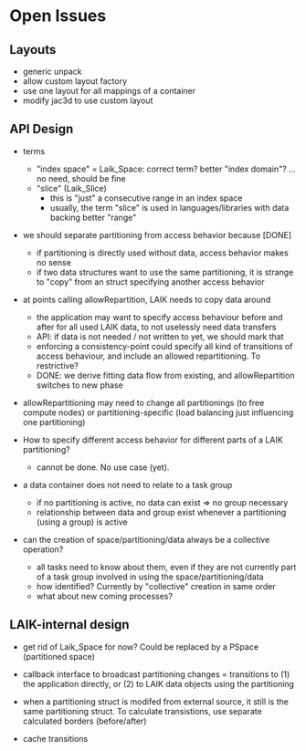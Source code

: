 # Open Issues

## Layouts

* generic unpack
* allow custom layout factory
* use one layout for all mappings of a container
* modify jac3d to use custom layout

## API Design

* terms
  - "index space" = Laik_Space: correct term?
    better "index domain"? ... no need, should be fine
  - "slice" (Laik_Slice)
    - this is "just" a consecutive range in an index space
    - usually, the term "slice" is used in languages/libraries with data backing
    better "range"

* we should separate partitioning from access behavior because [DONE]
  - if partitioning is directly used without data, access behavior makes no sense
  - if two data structures want to use the same partitioning, it is strange to "copy" from an struct specifying another access behavior

* at points calling allowRepartition, LAIK needs to copy data around
  - the application may want to specify access behaviour before and after for all used LAIK data, to not uselessly need data transfers
  - API: if data is not needed / not written to yet, we should mark that
  - enforcing a consistency-point could specify all kind of transitions of access behaviour, and include an allowed repartitioning. To restrictive?
  - DONE: we derive fitting data flow from existing, and allowRepartition switches to new phase

* allowRepartitioning may need to change all partitionings (to free compute nodes) or partitioning-specific (load balancing just influencing one partitioning)

* How to specify different access behavior for different parts of a LAIK partitioning?
  - cannot be done. No use case (yet).

* a data container does not need to relate to a task group
  - if no partitioning is active, no data can exist => no group necessary
  - relationship between data and group exist whenever a partitioning (using a
    group) is active

* can the creation of space/partitioning/data always be a collective operation?
  - all tasks need to know about them, even if they are not currently part
    of a task group involved in using the space/partitioning/data
  - how identified? Currently by "collective" creation in same order
  - what about new coming processes?


## LAIK-internal design

* get rid of Laik_Space for now? Could be replaced by a PSpace (partitioned space)

* callback interface to broadcast partitioning changes = transitions to (1) the application directly, or (2) to LAIK data objects using the partitioning

* when a partitioning struct is modifed from external source, it still is the same partitioning struct. To calculate transistions, use separate calculated borders (before/after)

* cache transitions
